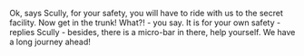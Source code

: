 Ok, says Scully, for your safety, you will have to ride with us to the secret facility. Now get in the trunk!
What?! - you say.
It is for your own safety - replies Scully - besides, there is a micro-bar in there, help yourself. We have a long journey ahead!
